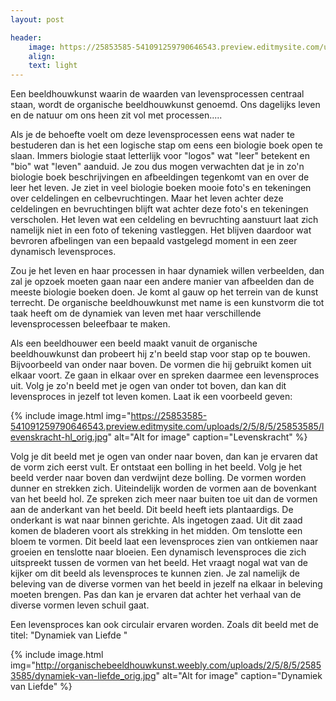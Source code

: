 ```yaml
---
layout: post

header:
    image: https://25853585-541091259790646543.preview.editmysite.com/uploads/2/5/8/5/25853585/verbonden_orig.jpg
    align:
    text: light
---
```

Een beeldhouwkunst waarin de waarden van levensprocessen centraal staan, wordt de organische beeldhouwkunst genoemd. Ons dagelijks leven en de natuur om ons heen zit vol met processen.....

Als je de behoefte voelt om deze levensprocessen eens wat nader te bestuderen dan is het een logische stap om eens een biologie boek open te slaan. Immers biologie staat letterlijk voor "logos" wat "leer" betekent en "bio" wat "leven" aanduid. Je zou dus mogen verwachten dat je in zo'n biologie boek  beschrijvingen en afbeeldingen tegenkomt van en over de leer het leven.
Je ziet in veel biologie boeken mooie foto's en tekeningen over celdelingen en celbevruchtingen. Maar het leven achter deze celdelingen en bevruchtingen blijft wat achter deze foto's en tekeningen verscholen. Het leven wat een celdeling en bevruchting aanstuurt laat zich namelijk niet in een foto of tekening vastleggen. Het blijven daardoor wat bevroren afbelingen van een bepaald vastgelegd moment in een zeer dynamisch levensproces.

Zou je het leven en haar processen in haar dynamiek willen verbeelden, dan zal je opzoek moeten gaan naar een andere manier van afbeelden dan de meeste biologie boeken doen. Je komt al gauw op het terrein van de kunst terrecht. De organische beeldhouwkunst met name is een kunstvorm die tot taak heeft om de dynamiek van leven met haar verschillende levensprocessen beleefbaar te maken.

Als een beeldhouwer een beeld maakt vanuit de organische beeldhouwkunst dan probeert hij z'n beeld stap voor stap op te bouwen. Bijvoorbeeld van onder naar boven. De vormen die hij gebruikt komen uit elkaar voort. Ze gaan in elkaar over en spreken daarmee een levensproces uit.
Volg je zo'n beeld met je ogen van onder tot boven, dan kan dit levensproces in jezelf tot leven komen.
Laat ik een voorbeeld geven:


{% include image.html img="https://25853585-541091259790646543.preview.editmysite.com/uploads/2/5/8/5/25853585/levenskracht-hl_orig.jpg" alt="Alt for image" caption="Levenskracht" %}

Volg je dit beeld met je ogen van onder naar boven, dan kan je ervaren dat de vorm zich eerst vult. Er ontstaat een bolling in het beeld. Volg je het beeld verder naar boven dan verdwijnt deze bolling. De vormen worden dunner en strekken zich.  Uiteindelijk worden de vormen aan de bovenkant van het beeld hol. Ze spreken zich meer naar buiten toe uit dan de vormen aan de anderkant van het beeld.
Dit beeld heeft iets plantaardigs. De onderkant is wat naar binnen gerichte. Als ingetogen zaad. Uit dit zaad komen de bladeren voort als strekking in het midden. Om tenslotte een bloem te vormen.
Dit beeld laat een levensproces zien van ontkiemen naar groeien en tenslotte naar bloeien.
Een dynamisch levensproces die zich uitspreekt tussen de vormen van het beeld.
Het vraagt nogal wat van de kijker om dit beeld als levensproces te kunnen zien. Je zal namelijk de beleving van de diverse vormen van het beeld in jezelf na elkaar in beleving moeten brengen. Pas dan kan je ervaren dat achter het verhaal van de diverse vormen leven schuil gaat. 

Een levensproces kan ook circulair ervaren worden. Zoals dit beeld met de titel: "Dynamiek van Liefde "


{% include image.html img="http://organischebeeldhouwkunst.weebly.com/uploads/2/5/8/5/25853585/dynamiek-van-liefde_orig.jpg" alt="Alt for image" caption="Dynamiek van Liefde" %}
